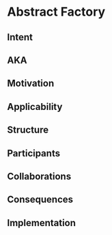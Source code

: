 # Abstract Factory

## Intent

## AKA

## Motivation

## Applicability

## Structure

## Participants

## Collaborations

## Consequences

## Implementation
